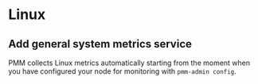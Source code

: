 # Linux

## Add general system metrics service

PMM collects Linux metrics automatically starting from the moment when you have configured your node for monitoring with `pmm-admin config`.